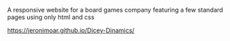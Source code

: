 A responsive website for a board games company featuring a few standard pages using only html and css

https://jeronimoar.github.io/Dicey-Dinamics/
